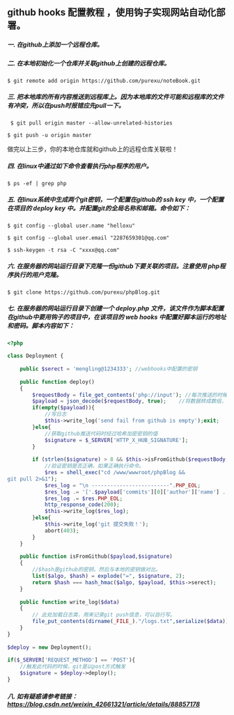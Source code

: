 ## github hooks 配置教程 ，使用钩子实现网站自动化部署。

##### 一. 在github上添加一个远程仓库。

##### 二. 在本地初始化一个仓库并关联github上创建的远程仓库。

`$ git remote add origin https://github.com/purexu/noteBook.git`

##### 三. 把本地库的所有内容推送到远程库上。因为本地库的文件可能和远程库的文件有冲突，所以在push时报错应先pull一下。

` $ git pull origin master --allow-unrelated-histories`

`$ git push -u origin master`

做完以上三步，你的本地仓库就和github上的远程仓库关联啦！

##### 四. 在linux中通过如下命令查看执行php程序的用户。

`$ ps -ef | grep php`

##### 五. 在linux系统中生成两个git密钥，一个配置在github的 *ssh key* 中，一个配置在项目的 *deploy key* 中。并配置git的全局名称和邮箱。命令如下：

`$ git config --global user.name "helloxu"`

`$ git config --global user.email "2287659301@qq.com"`

`$ ssh-keygen -t rsa -C "xxxx@qq.com"`

##### 六. 在服务器的网站运行目录下克隆一份github下要关联的项目。注意使用 php程序执行的用户克隆。

`$ git clone https://github.com/purexu/phpBlog.git`

##### 七. 在服务器的网站运行目录下创建一个 *deploy.php* 文件，该文件作为脚本配置在github中要用钩子的项目中，在该项目的 *web hooks* 中配置好脚本运行的地址和密码。脚本内容如下：

```  php
<?php
 
class Deployment {
 
	public $serect = 'mengling@1234333'; //webhooks中配置的密钥
 
	public function deploy()
	{
		$requestBody = file_get_contents('php://input'); //每次推送的时候，会接收到post过来的数据。
		$payload = json_decode($requestBody, true);    //将数据转成数组，方便取值。
		if(empty($payload)){
            //写日志
			$this->write_log('send fail from github is empty');exit;
		}else{
            //获取github推送代码时经过哈希加密密钥的值
			$signature = $_SERVER['HTTP_X_HUB_SIGNATURE'];
		}
		
		if (strlen($signature) > 8 && $this->isFromGithub($requestBody,$signature)) {
            //验证密钥是否正确，如果正确执行命令。
			$res = shell_exec("cd /www/wwwroot/phpBlog &&                         
git pull 2>&1");
			$res_log = "\n -------------------------".PHP_EOL;
			$res_log .= '['.$payload['commits'][0]['author']['name'] . ']' . '向[' . $payload['repository']['name'] . ']项目的' . $payload['ref'] . '分支'.$_SERVER['X-GitHub-Event'].'了代码。commit信息是：'.$payload['commits']['message'].'。详细信息如下：' . PHP_EOL;
			$res_log .= $res.PHP_EOL;
			http_response_code(200);
			$this->write_log($res_log);
		}else{
			$this->write_log('git 提交失败！');
			abort(403);
		}
	}
	
	public function isFromGithub($payload,$signature)
	{
        //$hash是github的密钥。然后与本地的密钥做对比。
		list($algo, $hash) = explode("=", $signature, 2); 
		return $hash === hash_hmac($algo, $payload, $this->serect);
	}
 
	public function write_log($data)
	{
		// 此处加载日志类，用来记录git push信息，可以自行写。
        file_put_contents(dirname(_FILE_)."/logs.txt",serialize($data));
	}
}
 
$deploy = new Deployment();
 
if($_SERVER['REQUEST_METHOD'] == 'POST'){
    //触发此代码的时候，git是以post方式触发
	$signature = $deploy->deploy();
}
```

##### 八. 如有疑惑请参考链接：https://blog.csdn.net/weixin_42661321/article/details/88857178